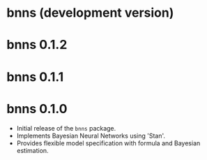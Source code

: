 # bnns (development version)

# bnns 0.1.2

# bnns 0.1.1

# bnns 0.1.0

* Initial release of the `bnns` package.
* Implements Bayesian Neural Networks using 'Stan'.
* Provides flexible model specification with formula and Bayesian estimation.
